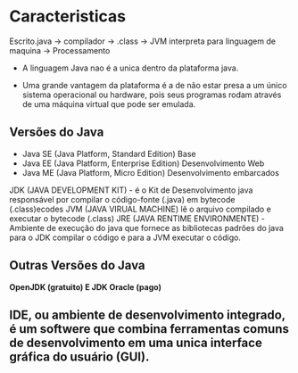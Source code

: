 # Caracteristicas

Escrito.java -> compilador -> .class -> JVM interpreta para linguagem de maquina -> Processamento

* A linguagem Java nao é a unica dentro da plataforma java.

* Uma grande vantagem da plataforma é a de não estar presa a um único sistema operacional ou hardware, pois seus programas rodam através de uma máquina virtual que pode ser emulada.

## Versões do Java

* Java SE (Java Platform, Standard Edition) Base
* Java EE (Java Platform, Enterprise Edition) Desenvolvimento Web
* Java ME (Java Platform, Micro Edition) Desenvolvimento embarcados

JDK (JAVA DEVELOPMENT KIT) - é o Kit de Desenvolvimento java responsável por compilar o código-fonte (.java) em bytecode (.class)ecodes
JVM (JAVA VIRUAL MACHINE) lê o arquivo compilado e executar o bytecode (.class)
JRE (JAVA RENTIME ENVIRONMENTE) - Ambiente de execução do java que fornece as bibliotecas padrões do java para o JDK compilar o código e para a JVM executar o código.

## Outras Versões do Java

**OpenJDK (gratuito) E JDK Oracle (pago)**

## IDE, ou ambiente de desenvolvimento integrado, é um softwere que combina ferramentas comuns de desenvolvimento em uma unica interface gráfica do usuário (GUI).


